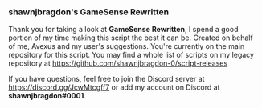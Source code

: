 ### shawnjbragdon's GameSense Rewritten
Thank you for taking a look at **GameSense Rewritten**, I spend a good portion of my time making this script the best it can be. Created on behalf of me, Avexus and my user's suggestions. You're currently on the main repository for this script. You may find a whole list of scripts on my legacy repository at https://github.com/shawnjbragdon-0/script-releases

If you have questions, feel free to join the Discord server at https://discord.gg/JcwMtcgff7 or add my account on Discord at **shawnjbragdon#0001**.
